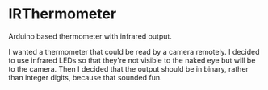 # IRThermometer
Arduino based thermometer with infrared output.

I wanted a thermometer that could be read by a camera remotely. I decided to use infrared LEDs so that they're not visible to the naked eye but will be to the camera. Then I decided that the output should be in binary, rather than integer digits, because that sounded fun.

